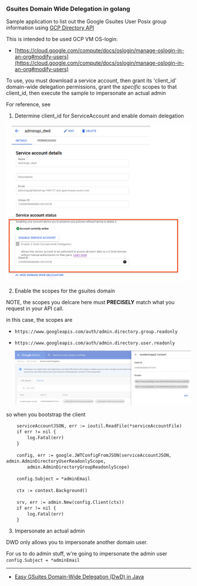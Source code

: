 ### Gsuites Domain Wide Delegation in golang


Sample application to list out the Google Gsuites User Posix group information using [GCP Directory API](https://developers.google.com/admin-sdk/directory)

This is intended to be used GCP VM OS-login:

- [https://cloud.google.com/compute/docs/oslogin/manage-oslogin-in-an-org#modify-users](https://cloud.google.com/compute/docs/oslogin/manage-oslogin-in-an-org#modify-users)


To use, you must download a service account, then grant its 'client_id' domain-wide delegation permissions, grant the _specific_ scopes to that client_id, then execute the sample to impersonate an actual admin

For reference, see

1. Determine client_id for ServiceAccount and enable domain delegation

![images/svc_dwd.png](images/svc_dwd.png)

2. Enable the scopes for the gsuites domain

  NOTE, the scopes you delcare here must **PRECISELY** match what you request in your API call.

  in this case, the scopes are

- `https://www.googleapis.com/auth/admin.directory.group.readonly`
- `https://www.googleapis.com/auth/admin.directory.user.readonly`

  ![images/dwd_scopes.png](images/dwd_scopes.png)

so when you bootstrap the client

```golang
	serviceAccountJSON, err := ioutil.ReadFile(*serviceAccountFile)
	if err != nil {
		log.Fatal(err)
	}

	config, err := google.JWTConfigFromJSON(serviceAccountJSON, admin.AdminDirectoryUserReadonlyScope,
		admin.AdminDirectoryGroupReadonlyScope)

	config.Subject = *adminEmail

	ctx := context.Background()

	srv, err := admin.New(config.Client(ctx))
	if err != nil {
		log.Fatal(err)
	}
```

3.  Impersonate an actual admin

DWD only allows you to impersonate another domain user.  

For us to do admin stuff, w're going to impersonate the admin user `config.Subject = *adminEmail`


---



- [Easy GSuites Domain-Wide Delegation (DwD) in Java](https://salmaan-rashid.medium.com/easy-gsuites-domain-wide-delegation-dwd-in-java-5abc7d08f1e1)
